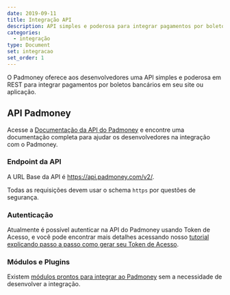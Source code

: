 ```yaml
---
date: 2019-09-11
title: Integração API
description: API simples e poderosa para integrar pagamentos por boletos bancários em seu site ou aplicação
categories:
  - integração
type: Document
set: integracao
set_order: 1
---
```


O Padmoney oferece aos desenvolvedores uma API simples e poderosa em REST para integrar pagamentos por boletos bancários em seu site ou aplicação.

## API Padmoney

Acesse a [Documentação da API do Padmoney](https://developers.padmoney.com) e encontre uma documentação completa para ajudar os desenvolvedores na integração com o Padmoney.

### Endpoint da API

A URL Base da API é https://api.padmoney.com/v2/.

Todas as requisições devem usar o schema `https` por questões de segurança.

### Autenticação

Atualmente é possível autenticar na API do Padmoney usando Token de Acesso, e você pode encontrar mais detalhes acessando nosso [tutorial explicando passo a passo como gerar seu Token de Acesso](/integração/gerar-token-acesso/).


### Módulos e Plugins

Existem [módulos prontos para integrar ao Padmoney](/integração/modulos-plugins/) sem a necessidade de desenvolver a integração.
